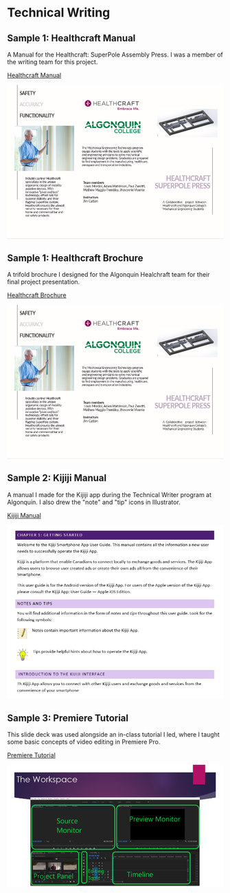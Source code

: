 # Technical Writing

## Sample 1: Healthcraft Manual

A Manual for the Healthcraft: SuperPole Assembly Press. I was a member of the writing team for this project.  

[Healthcraft Manual](https://github.com/thediplock/technical-writing/raw/master/Healthcraft_Brochure.pdf)

<img width="700" src="https://github.com/thediplock/technical-writing/raw/master/Healthcraft_pic.PNG"/>


## Sample 1: Healthcraft Brochure

A trifold brochure I designed for the Algonquin Healchraft team for their final project presentation.  

[Healthcraft Brochure](https://github.com/thediplock/technical-writing/raw/master/Healthcraft_Brochure.pdf)

<img width="700" src="https://github.com/thediplock/technical-writing/raw/master/Healthcraft_pic.PNG"/>

## Sample 2: Kijiji Manual

A manual I made for the Kijiji app during the Technical Writer program at Algonquin. I also drew the "note" and "tip" icons in Illustrator.

[Kijiji Manual](https://github.com/thediplock/technical-writing/raw/master/CD_Kijiji_manual.pdf)

<img width="700" src="https://github.com/thediplock/technical-writing/blob/master/kijiji_pic2.PNG"/>

## Sample 3: Premiere Tutorial

This slide deck was used alongside an in-class tutorial I led, where I taught some basic concepts of video editing in Premiere Pro.

[Premiere Tutorial](https://github.com/thediplock/technical-writing/raw/master/Premiere%20Teach-a-class.pdf)



<img width="700" src="https://github.com/thediplock/technical-writing/blob/master/premiere_pic.PNG"/>
